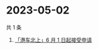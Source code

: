 # 2023-05-02

共 1 条

<!-- BEGIN ZHIHUSEARCH -->
<!-- 最后更新时间 Tue May 02 2023 03:09:24 GMT+0800 (China Standard Time) -->
1. [「港车北上」6 月 1 日起接受申请](https://www.zhihu.com/search?q=「港车北上」6%20月%201%20日起接受申请)
<!-- END ZHIHUSEARCH -->
